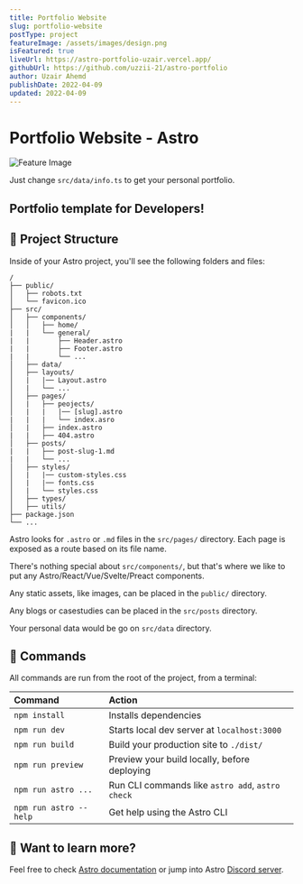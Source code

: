 ```yaml
---
title: Portfolio Website
slug: portfolio-website
postType: project
featureImage: /assets/images/design.png
isFeatured: true
liveUrl: https://astro-portfolio-uzair.vercel.app/
githubUrl: https://github.com/uzzii-21/astro-portfolio
author: Uzair Ahemd
publishDate: 2022-04-09
updated: 2022-04-09
---
```


# Portfolio Website - Astro

![Feature Image](/assets/images/design.png)

Just change `src/data/info.ts` to get your personal portfolio.

## Portfolio template for Developers!

## 🚀 Project Structure

Inside of your Astro project, you'll see the following folders and files:

```
/
├── public/
│   ├── robots.txt
│   └── favicon.ico
├── src/
│   ├── components/
│   │   ├── home/
|   |   └── general/
|   |       ├── Header.astro
|   |       ├── Footer.astro
|   |       └── ...
│   ├── data/
│   ├── layouts/
│   |   |── Layout.astro
│   |   └── ...
│   ├── pages/
│   |   ├── peojects/
│   |   |   |── [slug].astro
|   |   |   └── index.asro
│   |   ├── index.astro
|   |   ├── 404.astro
│   ├── posts/
|   |   ├── post-slug-1.md
|   |   └── ...
│   ├── styles/
│   |   |── custom-styles.css
│   |   |── fonts.css
│   |   └── styles.css
│   ├── types/
│   ├── utils/
├── package.json
└── ...
```

Astro looks for `.astro` or `.md` files in the `src/pages/` directory. Each page is exposed as a route based on its file name.

There's nothing special about `src/components/`, but that's where we like to put any Astro/React/Vue/Svelte/Preact components.

Any static assets, like images, can be placed in the `public/` directory.

Any blogs or casestudies can be placed in the `src/posts` directory.

Your personal data would be go on `src/data` directory.

## 🧞 Commands

All commands are run from the root of the project, from a terminal:

| Command                | Action                                           |
| :--------------------- | :----------------------------------------------- |
| `npm install`          | Installs dependencies                            |
| `npm run dev`          | Starts local dev server at `localhost:3000`      |
| `npm run build`        | Build your production site to `./dist/`          |
| `npm run preview`      | Preview your build locally, before deploying     |
| `npm run astro ...`    | Run CLI commands like `astro add`, `astro check` |
| `npm run astro --help` | Get help using the Astro CLI                     |

## 👀 Want to learn more?

Feel free to check [Astro documentation](https://docs.astro.build) or jump into Astro [Discord server](https://astro.build/chat).

